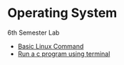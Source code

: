 # Operating System
 6th Semester Lab

* [Basic Linux Command](Basic%20Linux%20Command.md) <br>
* [Run a c program using terminal](Run%20a%20c%20program%20using%20terminal.md)
